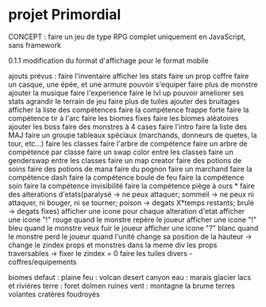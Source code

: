 # projet Primordial

CONCEPT : faire un jeu de type RPG complet uniquement en JavaScript, sans framework

0.1.1
modification du format d'affichage pour le format mobile

ajouts prévus :
faire l'inventaire
afficher les stats
faire un prop coffre
faire un casque, une épée, et une armure
pouvoir s'equiper
faire plus de monstre
ajouter la musique
faire l'experience
faire le lvl up
pouvoir ameliorer ses stats
agrandir le terrain de jeu
faire plus de tuiles
ajouter des bruitages
afficher la liste des compétences
faire la compétence frappe forte
faire la compétence tir à l'arc
faire les biomes fixes
faire les biomes aléatoires
ajouter les boss
faire des monstres à 4 cases
faire l'intro
faire la liste des MAJ
faire un groupe tableaux spéciaux (marchands, donneurs de quetes, la tour, etc...)
faire les classes
faire l'arbre de compétence
faire un arbre de compétence par classe
faire un swap color entre les classes
faire un genderswap entre les classes
faire un map creator
faire des potions de soins
faire des potions de mana
faire du pognon
faire un marchand
faire la compétence dash
faire la compétence boule de feu
faire la compétence soin
faire la compétence invisibilité
faire la compétence piège à ours *
faire des alterations d'etats(paralysé -> ne peux attaquer; sommeil -> ne peux ni attaquer, ni bouger, ni se tourner; poison -> degats X*temps restants; brulé -> degats fixes)
afficher une icone pour chaque alteration d'etat
afficher une icone  "!" rouge quand le monstre repère le joueur
afficher une icone  "!" bleu quand le monstre veux fuir le joueur
afficher une icone  "?" blanc quand le monstre perd le joueur
quand l'unité change sa position de la hauteur -> change le zindex
props et monstres dans la meme div
les props traversables -> fixer le zindex = 0 
faire les tuiles divers - coffres/equipements

biomes
    defaut :
        plaine
    feu :
        volcan
        desert
        canyon
    eau :
        marais
        glacier
        lacs et rivières
    terre : 
        foret
        dolmen
        ruines
    vent : 
        montagne
        la brume
        terres volantes
        cratères foudroyés